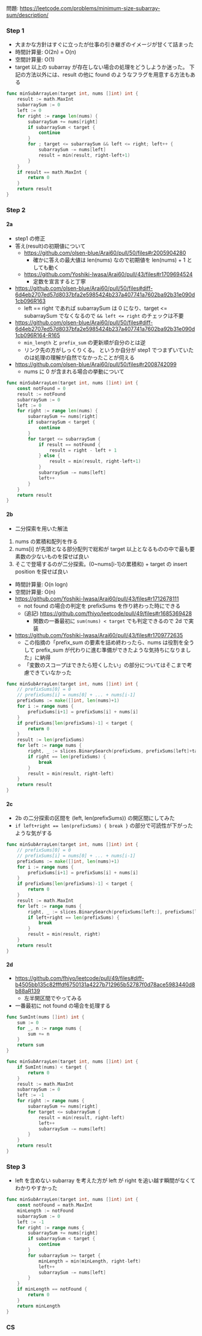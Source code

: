 問題: https://leetcode.com/problems/minimum-size-subarray-sum/description/

### Step 1
- 大まかな方針はすぐに立ったが仕事の引き継ぎのイメージが甘くて詰まった
- 時間計算量: O(2n) = O(n)
- 空間計算量: O(1)
- target 以上の subarray が存在しない場合の処理をどうしようか迷った。
下記の方法以外には、result の他に found のようなフラグを用意する方法もある

```Go
func minSubArrayLen(target int, nums []int) int {
	result := math.MaxInt
	subarraySum := 0
	left := 0
	for right := range len(nums) {
		subarraySum += nums[right]
		if subarraySum < target {
			continue
		}
		for ; target <= subarraySum && left <= right; left++ {
			subarraySum -= nums[left]
			result = min(result, right-left+1)
		}
	}
	if result == math.MaxInt {
		return 0
	}
	return result
}
```

### Step 2
#### 2a
- step1 の修正
- 答え(result)の初期値について
    - https://github.com/olsen-blue/Arai60/pull/50/files#r2005904280
        - 確かに答えの最大値は len(nums) なので初期値を len(nums) + 1 としても動く
    - https://github.com/Yoshiki-Iwasa/Arai60/pull/43/files#r1709694524
        - 定数を宣言すると丁寧
- https://github.com/olsen-blue/Arai60/pull/50/files#diff-6d4eb2707ed57d8037bfa2e5985424b237a407741a7602ba92b31e090d1cb096R163
    - left == right であれば subarraySum は 0 になり、target <= subarraySum でなくなるので
    `&& left <= right` のチェックは不要
- https://github.com/olsen-blue/Arai60/pull/50/files#diff-6d4eb2707ed57d8037bfa2e5985424b237a407741a7602ba92b31e090d1cb096R164-R165
    - `min_length` と `prefix_sum` の更新順が自分のとは逆
    - リンク先の方がしっくりくる。
    というか自分が step1 でつまずいていたのは処理の理解が自然でなかったことが伺える
- https://github.com/olsen-blue/Arai60/pull/50/files#r2008742099
    - nums に 0 が含まれる場合の挙動について

```Go
func minSubArrayLen(target int, nums []int) int {
	const notFound = 0
	result := notFound
	subarraySum := 0
	left := 0
	for right := range len(nums) {
		subarraySum += nums[right]
		if subarraySum < target {
			continue
		}
		for target <= subarraySum {
			if result == notFound {
				result = right - left + 1
			} else {
				result = min(result, right-left+1)
			}
			subarraySum -= nums[left]
			left++
		}
	}
	return result
}
```

#### 2b
- 二分探索を用いた解法
1. nums の累積和配列を作る
2. nums[i] が先頭となる部分配列で総和が target 以上となるものの中で最も要素数の少ないものを探せば良い
3. そこで登場するのが二分探索。(0~nums[i-1]の累積和) + target の insert position を探せば良い
- 時間計算量: O(n logn)
- 空間計算量: O(n)
- https://github.com/Yoshiki-Iwasa/Arai60/pull/43/files#r1712678111
    - not found の場合の判定を prefixSums を作り終わった時にできる
    - (追記) https://github.com/fhiyo/leetcode/pull/49/files#r1685369428
        - 関数の一番最初に `sum(nums) < target` でも判定できるので 2d で実装
- https://github.com/Yoshiki-Iwasa/Arai60/pull/43/files#r1709772635
    - この指摘の「prefix_sum の要素を詰め終わったら、nums は役割を全うして prefix_sum が代わりに進む準備ができたような気持ちになりました」に納得
    - 「変数のスコープはできたら短くしたい」の部分についてはそこまで考慮できていなかった

```Go
func minSubArrayLen(target int, nums []int) int {
	// prefixSums[0] = 0
	// prefixSums[i] = nums[0] + ... + nums[i-1]
	prefixSums := make([]int, len(nums)+1)
	for i := range nums {
		prefixSums[i+1] = prefixSums[i] + nums[i]
	}
	if prefixSums[len(prefixSums)-1] < target {
		return 0
	}
	result := len(prefixSums)
	for left := range nums {
		right, _ := slices.BinarySearch(prefixSums, prefixSums[left]+target)
		if right == len(prefixSums) {
			break
		}
		result = min(result, right-left)
	}
	return result
}
```

#### 2c
- 2b の二分探索の区間を (left, len(prefixSums)) の開区間にしてみた
- `if left+right == len(prefixSums) { break }` の部分で可読性が下がったような気がする

```Go
func minSubArrayLen(target int, nums []int) int {
	// prefixSums[0] = 0
	// prefixSums[i] = nums[0] + ... + nums[i-1]
	prefixSums := make([]int, len(nums)+1)
	for i := range nums {
		prefixSums[i+1] = prefixSums[i] + nums[i]
	}
	if prefixSums[len(prefixSums)-1] < target {
		return 0
	}
	result := math.MaxInt
	for left := range nums {
		right, _ := slices.BinarySearch(prefixSums[left:], prefixSums[left]+target)
		if left+right == len(prefixSums) {
			break
		}
		result = min(result, right)
	}
	return result
}
```

#### 2d
- https://github.com/fhiyo/leetcode/pull/49/files#diff-b4505bb135c82fffdf6750131a4227b712965b52787f0d78ace5983440d8b88aR139
    - 左半開区間でやってみる
- 一番最初に not found の場合を処理する

```Go
func SumInt(nums []int) int {
	sum := 0
	for _, n := range nums {
		sum += n
	}
	return sum
}

func minSubArrayLen(target int, nums []int) int {
	if SumInt(nums) < target {
		return 0
	}
	result := math.MaxInt
	subarraySum := 0
	left := -1
	for right := range nums {
		subarraySum += nums[right]
		for target <= subarraySum {
			result = min(result, right-left)
			left++
			subarraySum -= nums[left]
		}
	}
	return result
}
```

### Step 3
- left を含めない subarray を考えた方が left が right を追い越す瞬間がなくてわかりやすかった

```Go
func minSubArrayLen(target int, nums []int) int {
	const notFound = math.MaxInt
	minLength := notFound
	subarraySum := 0
	left := -1
	for right := range nums {
		subarraySum += nums[right]
		if subarraySum < target {
			continue
		}
		for subarraySum >= target {
			minLength = min(minLength, right-left)
			left++
			subarraySum -= nums[left]
		}
	}
	if minLength == notFound {
		return 0
	}
	return minLength
}
```

### CS